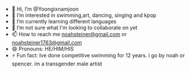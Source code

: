 - 👋 Hi, I’m @Yoongixnamjoon
- 👀 I’m interested in swimming,art, dancing, singing and kpop
- 🌱 I’m currently learning different languages 
- 💞️ I’m not sure what I'm looking to collaborate on yet
- 📫 How to reach me noahsteiner@gmail.com or noahsteiner1763@gmail.com
- 😄 Pronouns: HE/HIM/HIS 
- ⚡ Fun fact: Ive done competitive swimming for 12 years. i go by noah or spencer. im a transgender male artist 

